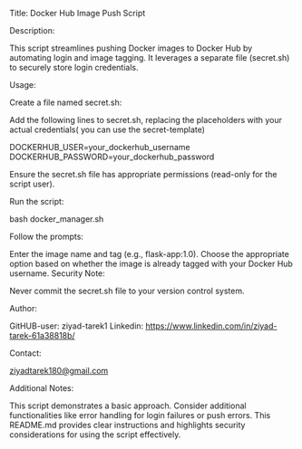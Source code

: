 Title: Docker Hub Image Push Script

Description:

This script streamlines pushing Docker images to Docker Hub by automating login and image tagging. It leverages a separate file (secret.sh) to securely store login credentials.

Usage:

Create a file named secret.sh:

Add the following lines to secret.sh, replacing the placeholders with your actual credentials( you can use the secret-template)



DOCKERHUB_USER=your_dockerhub_username
DOCKERHUB_PASSWORD=your_dockerhub_password

Ensure the secret.sh file has appropriate permissions (read-only for the script user).

Run the script:

bash docker_manager.sh

Follow the prompts:

Enter the image name and tag (e.g., flask-app:1.0).
Choose the appropriate option based on whether the image is already tagged with your Docker Hub username.
Security Note:

Never commit the secret.sh file to your version control system.

Author:

GitHUB-user: ziyad-tarek1
Linkedin: https://www.linkedin.com/in/ziyad-tarek-61a38818b/

Contact:

ziyadtarek180@gmail.com

Additional Notes:

This script demonstrates a basic approach. Consider additional functionalities like error handling for login failures or push errors.
This README.md provides clear instructions and highlights security considerations for using the script effectively.
